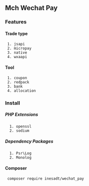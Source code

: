 ## Mch Wechat Pay
### Features
#### Trade type
     1. jsapi
     2. micropay
     3. native
     4. wxaapi
#### Tool
     1. coupon
     2. redpack
     3. bank
     4. allocation


### Install
##### PHP Extensions
      1. openssl 
      2. sodium
      
##### Dependency Packages
      1. Psr\Log
      2. Monolog
#### Composer 
     composer require inesadt/wechat_pay
    

